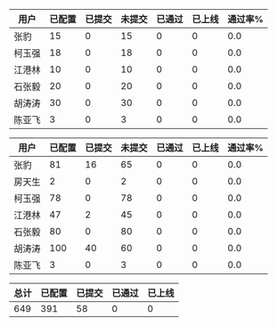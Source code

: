 | 用户 | 已配置 | 已提交 |未提交 | 已通过 | 已上线 | 通过率% |
|----|----|----|----|----|----|----|
| 张豹 | 15 | 0 | 15 | 0 | 0 | 0.0 |
| 柯玉强 | 18 | 0 | 18 | 0 | 0 | 0.0 |
| 江港林 | 10 | 0 | 10 | 0 | 0 | 0.0 |
| 石张毅 | 20 | 0 | 20 | 0 | 0 | 0.0 |
| 胡涛涛 | 30 | 0 | 30 | 0 | 0 | 0.0 |
| 陈亚飞 | 3 | 0 | 3 | 0 | 0 | 0.0 |




| 用户 | 已配置 | 已提交 |未提交 | 已通过 | 已上线 | 通过率% |
|----|----|----|----|----|----|----|
| 张豹 | 81 | 16 | 65 | 0 | 0 | 0.0 |
| 房天生 | 2 | 0 | 2 | 0 | 0 | 0.0 |
| 柯玉强 | 78 | 0 | 78 | 0 | 0 | 0.0 |
| 江港林 | 47 | 2 | 45 | 0 | 0 | 0.0 |
| 石张毅 | 80 | 0 | 80 | 0 | 0 | 0.0 |
| 胡涛涛 | 100 | 40 | 60 | 0 | 0 | 0.0 |
| 陈亚飞 | 3 | 0 | 3 | 0 | 0 | 0.0 |




| 总计 | 已配置 | 已提交 | 已通过 | 已上线 |
|----|----|----|----|----|
| 649 | 391 | 58 | 0 | 0 |